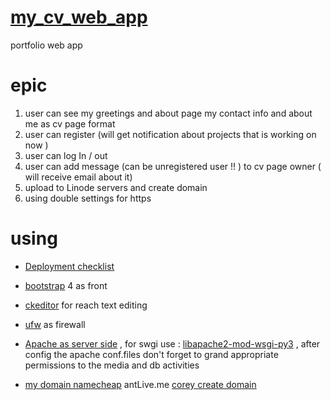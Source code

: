 # [my_cv_web_app](http://172.104.145.221/)

portfolio web app

# epic

1. user can see my greetings and about page my contact info and about me as cv page format
2. user can register (will get notification about projects that is working on now )
3. user can log In / out
4. user can add message (can be unregistered user !! ) to cv page owner ( will receive email about it)
5. upload to Linode servers and create domain
6. using double settings for https

# using

* [Deployment checklist](https://docs.djangoproject.com/en/3.2/howto/deployment/checklist/)
* [bootstrap](https://getbootstrap.com/docs/4.0/components/popovers/) 4 as front
* [ckeditor](https://www.youtube.com/watch?v=mF5jzSXb1dc) for reach text editing
* [ufw](https://www.digitalocean.com/community/tutorials/ufw-essentials-common-firewall-rules-and-commands) as firewall
* [Apache as server side](https://ubuntu.com/tutorials/install-and-configure-apache#1-overview) , for swgi
  use : [libapache2-mod-wsgi-py3](https://stackoverflow.com/questions/19344252/how-to-install-configure-mod-wsgi-for-py3)
  , after config the apache conf.files don't forget to grand appropriate permissions to the media and db activities

* [my domain namecheap](https://www.namecheap.com)
  antLive.me  [corey create domain](https://www.youtube.com/watch?v=D2lwk1Ukgz0&list=PL-osiE80TeTtoQCKZ03TU5fNfx2UY6U4p&index=14)

